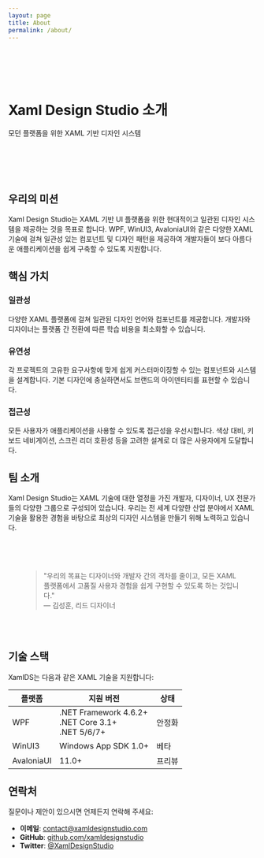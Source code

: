 ```yaml
---
layout: page
title: About
permalink: /about/
---
```


<div class="hero" style="padding: 4rem 0">
  <div class="wrapper">
    <h1>Xaml Design Studio 소개</h1>
    <p>모던 플랫폼을 위한 XAML 기반 디자인 시스템</p>
  </div>
</div>

## 우리의 미션

Xaml Design Studio는 XAML 기반 UI 플랫폼을 위한 현대적이고 일관된 디자인 시스템을 제공하는 것을 목표로 합니다. WPF, WinUI3, AvaloniaUI와 같은 다양한 XAML 기술에 걸쳐 일관성 있는 컴포넌트 및 디자인 패턴을 제공하여 개발자들이 보다 아름다운 애플리케이션을 쉽게 구축할 수 있도록 지원합니다.

## 핵심 가치

<div class="feature-grid">
  <div class="feature-item">
    <h3>일관성</h3>
    <p>다양한 XAML 플랫폼에 걸쳐 일관된 디자인 언어와 컴포넌트를 제공합니다. 개발자와 디자이너는 플랫폼 간 전환에 따른 학습 비용을 최소화할 수 있습니다.</p>
  </div>
  <div class="feature-item">
    <h3>유연성</h3>
    <p>각 프로젝트의 고유한 요구사항에 맞게 쉽게 커스터마이징할 수 있는 컴포넌트와 시스템을 설계합니다. 기본 디자인에 충실하면서도 브랜드의 아이덴티티를 표현할 수 있습니다.</p>
  </div>
  <div class="feature-item">
    <h3>접근성</h3>
    <p>모든 사용자가 애플리케이션을 사용할 수 있도록 접근성을 우선시합니다. 색상 대비, 키보드 네비게이션, 스크린 리더 호환성 등을 고려한 설계로 더 많은 사용자에게 도달합니다.</p>
  </div>
</div>

## 팀 소개

Xaml Design Studio는 XAML 기술에 대한 열정을 가진 개발자, 디자이너, UX 전문가들의 다양한 그룹으로 구성되어 있습니다. 우리는 전 세계 다양한 산업 분야에서 XAML 기술을 활용한 경험을 바탕으로 최상의 디자인 시스템을 만들기 위해 노력하고 있습니다.

<div class="card" style="margin: 2rem 0; padding: 2rem;">
  <blockquote>
    "우리의 목표는 디자이너와 개발자 간의 격차를 줄이고, 모든 XAML 플랫폼에서 고품질 사용자 경험을 쉽게 구현할 수 있도록 하는 것입니다."
    <footer>— 김성훈, 리드 디자이너</footer>
  </blockquote>
</div>

## 기술 스택

XamlDS는 다음과 같은 XAML 기술을 지원합니다:

| 플랫폼 | 지원 버전 | 상태 |
|-------|----------|------|
| WPF | .NET Framework 4.6.2+ <br> .NET Core 3.1+ <br> .NET 5/6/7+ | 안정화 |
| WinUI3 | Windows App SDK 1.0+ | 베타 |
| AvaloniaUI | 11.0+ | 프리뷰 |

## 연락처

질문이나 제안이 있으시면 언제든지 연락해 주세요:

- **이메일**: contact@xamldesignstudio.com
- **GitHub**: [github.com/xamldesignstudio](https://github.com/xamldesignstudio)
- **Twitter**: [@XamlDesignStudio](https://twitter.com/XamlDesignStudio)
